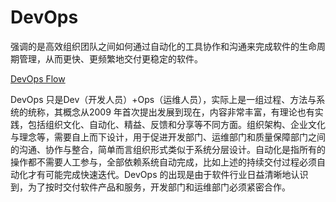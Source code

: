 # **DevOps**

强调的是高效组织团队之间如何通过自动化的工具协作和沟通来完成软件的生命周期管理，从而更快、更频繁地交付更稳定的软件。

[DevOps Flow](https://davidsche.github.io/img/devops_flow.png)

DevOps 只是Dev（开发人员）+Ops（运维人员），实际上是一组过程、方法与系统的统称，其概念从2009 年首次提出发展到现在，内容非常丰富，有理论也有实践，包括组织文化、自动化、精益、反馈和分享等不同方面。组织架构、企业文化与理念等，需要自上而下设计，用于促进开发部门、运维部门和质量保障部门之间的沟通、协作与整合，简单而言组织形式类似于系统分层设计。自动化是指所有的操作都不需要人工参与，全部依赖系统自动完成，比如上述的持续交付过程必须自动化才有可能完成快速迭代。DevOps 的出现是由于软件行业日益清晰地认识到，为了按时交付软件产品和服务，开发部门和运维部门必须紧密合作。
